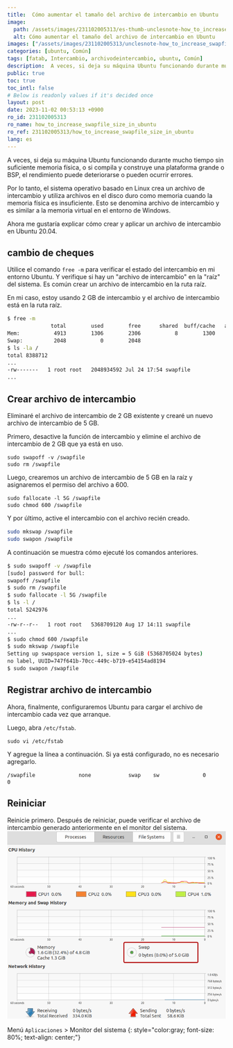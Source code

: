 ```yaml
---
title:  Cómo aumentar el tamaño del archivo de intercambio en Ubuntu
image:
  path: /assets/images/231102005313/es-thumb-unclesnote-how_to_increase_swapfile_size_in_ubuntu.png
  alt: Cómo aumentar el tamaño del archivo de intercambio en Ubuntu
images: ["/assets/images/231102005313/unclesnote-how_to_increase_swapfile_size_in_ubuntu-applications_menu_system_monitor.png"]
categories: [ubuntu, Común]
tags: [fatab, Intercambio, archivodeintercambio, ubuntu, Común]
description:  A veces, si deja su máquina Ubuntu funcionando durante mucho tiempo sin suficiente memoria física, o si compila y construye una plataforma grande o BSP, el
public: true
toc: true
toc_intl: false
# Below is readonly values if it's decided once
layout: post
date: 2023-11-02 00:53:13 +0900
ro_id: 231102005313
ro_name: how_to_increase_swapfile_size_in_ubuntu
ro_ref: 231102005313/how_to_increase_swapfile_size_in_ubuntu
lang: es
---
```

A veces, si deja su máquina Ubuntu funcionando durante mucho tiempo sin suficiente memoria física, o si compila y construye una plataforma grande o BSP, el rendimiento puede deteriorarse o pueden ocurrir errores.  

Por lo tanto, el sistema operativo basado en Linux crea un archivo de intercambio y utiliza archivos en el disco duro como memoria cuando la memoria física es insuficiente. Esto se denomina archivo de intercambio y es similar a la memoria virtual en el entorno de Windows.  

Ahora me gustaría explicar cómo crear y aplicar un archivo de intercambio en Ubuntu 20.04.  
## cambio de cheques
Utilice el comando `free -m` para verificar el estado del intercambio en mi entorno Ubuntu. Y verifique si hay un "archivo de intercambio" en la "raíz" del sistema. Es común crear un archivo de intercambio en la ruta raíz.  

En mi caso, estoy usando 2 GB de intercambio y el archivo de intercambio está en la ruta raíz.  

````bash
$ free -m
              total        used        free      shared  buff/cache   available
Mem:           4913        1306        2306           8        1300        3359
Swap:          2048           0        2048
$ ls -la /
total 8388712
...
-rw-------   1 root root   2048934592 Jul 24 17:54 swapfile
...
````
## Crear archivo de intercambio
Eliminaré el archivo de intercambio de 2 GB existente y crearé un nuevo archivo de intercambio de 5 GB.  

Primero, desactive la función de intercambio y elimine el archivo de intercambio de 2 GB que ya está en uso.  

```shell
sudo swapoff -v /swapfile
sudo rm /swapfile
```
Luego, crearemos un archivo de intercambio de 5 GB en la raíz y asignaremos el permiso del archivo a 600.  

```shell
sudo fallocate -l 5G /swapfile
sudo chmod 600 /swapfile 
```
Y por último, active el intercambio con el archivo recién creado.  

```bash
sudo mkswap /swapfile
sudo swapon /swapfile
```
A continuación se muestra cómo ejecuté los comandos anteriores.  

```bash
$ sudo swapoff -v /swapfile
[sudo] password for bull: 
swapoff /swapfile
$ sudo rm /swapfile
$ sudo fallocate -l 5G /swapfile
$ ls -l /
total 5242976
...
-rw-r--r--   1 root root   5368709120 Aug 17 14:11 swapfile
...
$ sudo chmod 600 /swapfile 
$ sudo mkswap /swapfile
Setting up swapspace version 1, size = 5 GiB (5368705024 bytes)
no label, UUID=747f641b-70cc-449c-b719-e54154ad8194
$ sudo swapon /swapfile
```
## Registrar archivo de intercambio
Ahora, finalmente, configuraremos Ubuntu para cargar el archivo de intercambio cada vez que arranque.  

Luego, abra `/etc/fstab`.  

```shell
sudo vi /etc/fstab    
```
Y agregue la línea a continuación. Si ya está configurado, no es necesario agregarlo.  

```shell
/swapfile              none            swap    sw              0       0
```
## Reiniciar
Reinicie primero. Después de reiniciar, puede verificar el archivo de intercambio generado anteriormente en el monitor del sistema.  
![Menú `Aplicaciones` > Monitor del sistema](/assets/images/231102005313/unclesnote-how_to_increase_swapfile_size_in_ubuntu-applications_menu_system_monitor.png)  

Menú `Aplicaciones` > Monitor del sistema
{: style="color:gray; font-size: 80%; text-align: center;"}

